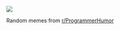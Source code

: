 ![](https://preview.redd.it/wr1xwipvx1ff1.gif?width=640&crop=smart&format=png8&s=29fe333bbe4221c183ae140266797b5b69f03799)

 Random memes from [r/ProgrammerHumor](https://www.reddit.com/r/ProgrammerHumor/)
